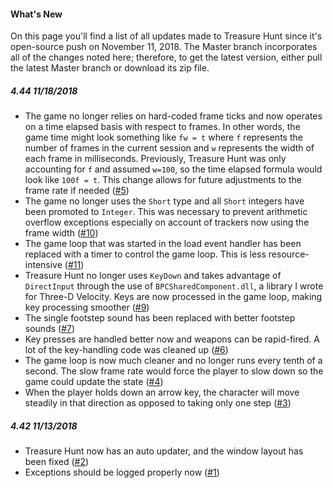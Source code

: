 #### What's New
On this page you'll find a list of all updates made to Treasure Hunt since it's open-source push on November 11, 2018. The Master branch incorporates all of the changes noted here; therefore, to get the latest version, either pull the latest Master branch or download its zip file.

##### 4.44 11/18/2018
- The game no longer relies on hard-coded frame ticks and now operates on a time elapsed basis with respect to frames. In other words, the game time might look something like `fw = t` where `f` represents the number of frames in the current session and `w` represents the width of each frame in milliseconds. Previously, Treasure Hunt was only accounting for `f` and assumed `w=100`, so the time elapsed formula would look like `100f = t`. This change allows for future adjustments to the frame rate if needed ([#5](../../issues/5))
- The game no longer uses the `Short` type and all `Short` integers have been promoted to `Integer`. This was necessary to prevent arithmetic overflow exceptions especially on account of trackers now using the frame width ([#10](../../issues/10))
- The game loop that was started in the load event handler has been replaced with a timer to control the game loop. This is less resource-intensive ([#11](../../issues/11))
- Treasure Hunt no longer uses `KeyDown` and takes advantage of `DirectInput` through the use of `BPCSharedComponent.dll`, a library I wrote for Three-D Velocity. Keys are now processed in the game loop, making key processing smoother ([#9](../../issues/9))
- The single footstep sound has been replaced with better footstep sounds ([#7](../../issues/7))
- Key presses are handled better now and weapons can be rapid-fired. A lot of the key-handling code was cleaned up ([#6](../../issues/6))
- The game loop is now much cleaner and no longer runs every tenth of a second. The slow frame rate would force the player to slow down so the game could update the state ([#4](../../issues/4))
- When the player holds down an arrow key, the character will move steadily in that direction as opposed to taking only one step ([#3](../../issues/3))

##### 4.42 11/13/2018
- Treasure Hunt now has an auto updater, and the window layout has been fixed ([#2](../../issues/2))
- Exceptions should be logged properly now ([#1](../../issues/1))